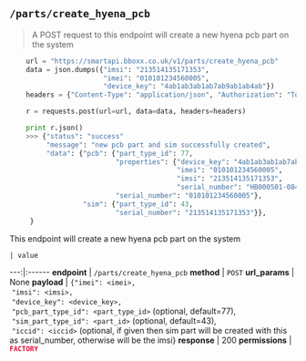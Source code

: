 ## `/parts/create_hyena_pcb`

> A POST request to this endpoint will create a new hyena pcb part on the system

```python
    url = "https://smartapi.bboxx.co.uk/v1/parts/create_hyena_pcb"
    data = json.dumps({"imsi": "213514135171353",
                       "imei": "010101234560005",
                       "device_key": "4ab1ab3ab1ab7ab9ab1ab4ab"})
    headers = {"Content-Type": "application/json", "Authorization": "Token token=" + A_VALID_TOKEN}

    r = requests.post(url=url, data=data, headers=headers)

    print r.json()
    >>> {"status": "success"
         "message": "new pcb part and sim successfully created",
         "data": {"pcb": {"part_type_id": 77,
                          "properties": {"device_key": "4ab1ab3ab1ab7ab9ab1ab4ab",
                                         "imei": "010101234560005",
                                         "imsi": "213514135171353",
                                         "serial_number": "HB000501-084032-G"},
                          "serial_number": "010101234560005"},
                  "sim": {"part_type_id": 43,
                          "serial_number": "213514135171353"}},
     }
```

This endpoint will create a new hyena pcb part on the system

    | value 
---:|:------
__endpoint__ | `/parts/create_hyena_pcb`
__method__ | `POST`
__url_params__ | None
__payload__ | `{"imei": <imei>,`<br>&nbsp;`"imsi": <imsi>,`<br>&nbsp;`"device_key": <device_key>,`<br>&nbsp;`"pcb_part_type_id": <part_type_id>` (optional, default=77),<br>&nbsp;`"sim_part_type_id": <part_id>` (optional, default=43),<br>&nbsp;`"iccid": <iccid>` (optional, if given then sim part will be created with this as serial_number, otherwise will be the imsi}
__response__ | 200
__permissions__ | <font color="Crimson">__`FACTORY`__</font>

